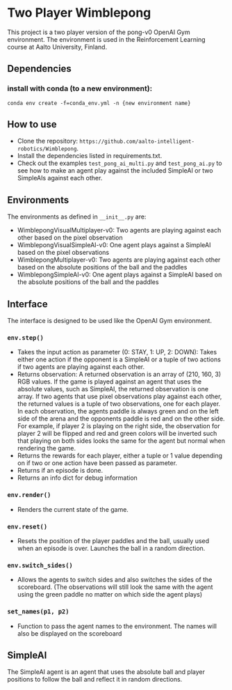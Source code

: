 # Two Player Wimblepong

This project is a two player version of the pong-v0 OpenAI Gym environment.
The environment is used in the Reinforcement Learning course at Aalto University,
Finland.

## Dependencies
### install with conda (to a new environment):
`conda env create -f=conda_env.yml -n {new environment name}`

## How to use
- Clone the repository: `https://github.com/aalto-intelligent-robotics/Wimblepong`.
- Install the dependencies listed in requirements.txt.
- Check out the examples `test_pong_ai_multi.py` and `test_pong_ai.py` to see how
to make an agent play against the included SimpleAI or two SimpleAIs against each other.

## Environments
The environments as defined in `__init__.py` are:
- WimblepongVisualMultiplayer-v0: Two agents are playing against each other based on
the pixel observation
- WimblepongVisualSimpleAI-v0: One agent plays against a SimpleAI based on the pixel
observations
- WimblepongMultiplayer-v0: Two agents are playing against each other based on the
absolute positions of the ball and the paddles
- WimblepongSimpleAI-v0: One agent plays against a SimpleAI based on the absolute
positions of the ball and the paddles

## Interface
The interface is designed to be used like the OpenAI Gym environment.
### `env.step()`
- Takes the input action as parameter (0: STAY, 1: UP, 2: DOWN): Takes either one
action if the opponent is a SimpleAI or a tuple of two actions if two agents are
playing against each other.
- Returns observation: A returned observation is an array of (210, 160, 3) RGB values.
If the game is played against an agent that uses the absolute values, such as SimpleAI,
the returned observation is one array. If two agents that use pixel observations play
against each other, the returned values is a tuple of two observations, one for each player.
In each observation, the agents paddle is always green and on the left side of the arena and the
opponents paddle is red and on the other side. For example, if player 2 is
playing on the right side, the observation for player 2 will be flipped and
red and green colors will be inverted such that playing on both sides looks
the same for the agent but normal when rendering the game.
- Returns the rewards for each player, either a tuple or 1 value depending on if two
or one action have been passed as parameter.
- Returns if an episode is done.
- Returns an info dict for debug information
### `env.render()`
- Renders the current state of the game.
### `env.reset()`
- Resets the position of the player paddles and the ball, usually used when an
episode is over. Launches the ball in a random direction.
### `env.switch_sides()`
- Allows the agents to switch sides and also switches the sides of the scoreboard.
(The observations will still look the same with the agent using the green paddle no matter on which side the agent plays)
### `set_names(p1, p2)`
- Function to pass the agent names to the environment. The names will also be displayed
on the scoreboard

## SimpleAI
The SimpleAI agent is an agent that uses the absolute ball and player positions to
follow the ball and reflect it in random directions.

